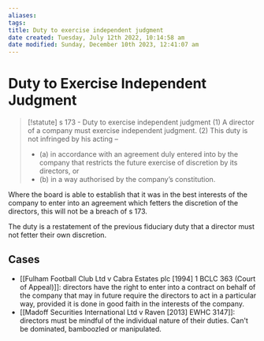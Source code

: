 ```yaml
---
aliases: 
tags: 
title: Duty to exercise independent judgment
date created: Tuesday, July 12th 2022, 10:14:58 am
date modified: Sunday, December 10th 2023, 12:41:07 am
---
```


# Duty to Exercise Independent Judgment

> [!statute] s 173 - Duty to exercise independent judgment
> (1) A director of a company must exercise independent judgment.
> (2) This duty is not infringed by his acting –
> - (a) in accordance with an agreement duly entered into by the company that restricts the future exercise of discretion by its directors, or
> - (b) in a way authorised by the company’s constitution.

Where the board is able to establish that it was in the best interests of the company to enter into an agreement which fetters the discretion of the directors, this will not be a breach of s 173.

The duty is a restatement of the previous fiduciary duty that a director must not fetter their own discretion.

## Cases

- [[Fulham Football Club Ltd v Cabra Estates plc [1994] 1 BCLC 363 (Court of Appeal)]]: directors have the right to enter into a contract on behalf of the company that may in future require the directors to act in a particular way, provided it is done in good faith in the interests of the company.
- [[Madoff Securities International Ltd v Raven [2013] EWHC 3147]]: directors must be mindful of the individual nature of their duties. Can't be dominated, bamboozled or manipulated.
